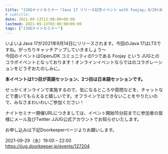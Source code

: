 ```yaml
---
title: "JJUGナイトセミナー「Java 17 リリース記念イベント with Foojay」9/29(水) 開催"
# subtitle:
date: 2021-09-13T12:00:00+09:00
lastmod: 2021-09-13T03:00:00+09:00
tags: ["JJUGナイトセミナー"]
---
```

いよいよJava 17が2021年9月14日にリリースされます。今回のJava 17はLTSですね。がっちりキャッチアップしていきましょう～   
今回のイベントはOpenJDK コミュニティの1つである Foojay という JUGとのコラボイベントとなっております！オンラインイベントならではのコラボレーションをどうぞおたのしみに。

**本イベントは1つ目が英語セッション、2つ目は日本語セッションです。**

せっかくオンラインで実施するので、気になるところや質問などを、チャットなどで書いてもらえると嬉しいです。オフラインではできないことをやりたいので、みなさまわいわいご参加ください！

ナイトセミナー開催URLにつきましては、イベント開始15分前までに参加者の皆様にメール及びTwitter JJUG公式アカウントでお知らせいたします。

お申し込みは下記Doorkeeperページよりお願いします。

2021-09-29（水）19:00 – 22:00  
https://jjug.doorkeeper.jp/events/127204
